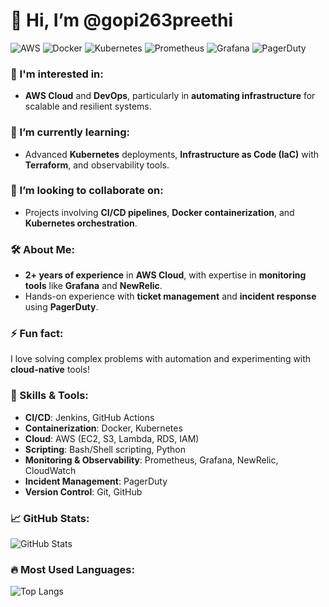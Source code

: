 # 👋 Hi, I’m @gopi263preethi

![AWS](https://img.shields.io/badge/AWS-232F3E?style=for-the-badge&logo=amazon-aws&logoColor=white) 
![Docker](https://img.shields.io/badge/Docker-2496ED?style=for-the-badge&logo=docker&logoColor=white)
![Kubernetes](https://img.shields.io/badge/Kubernetes-326CE5?style=for-the-badge&logo=kubernetes&logoColor=white)
![Prometheus](https://img.shields.io/badge/Prometheus-E6522C?style=for-the-badge&logo=prometheus&logoColor=white)
![Grafana](https://img.shields.io/badge/Grafana-F46800?style=for-the-badge&logo=grafana&logoColor=white)
![PagerDuty](https://img.shields.io/badge/PagerDuty-06AC38?style=for-the-badge&logo=pagerduty&logoColor=white)

### 👀 I'm interested in:
- **AWS Cloud** and **DevOps**, particularly in **automating infrastructure** for scalable and resilient systems.
  
### 🌱 I’m currently learning:
- Advanced **Kubernetes** deployments, **Infrastructure as Code (IaC)** with **Terraform**, and observability tools.

### 💞️ I’m looking to collaborate on:
- Projects involving **CI/CD pipelines**, **Docker containerization**, and **Kubernetes orchestration**.

### 🛠 About Me:
- **2+ years of experience** in **AWS Cloud**, with expertise in **monitoring tools** like **Grafana** and **NewRelic**.
- Hands-on experience with **ticket management** and **incident response** using **PagerDuty**.

### ⚡ Fun fact:
I love solving complex problems with automation and experimenting with **cloud-native** tools!

### 🚀 Skills & Tools:
- **CI/CD**: Jenkins, GitHub Actions
- **Containerization**: Docker, Kubernetes
- **Cloud**: AWS (EC2, S3, Lambda, RDS, IAM)
- **Scripting**: Bash/Shell scripting, Python
- **Monitoring & Observability**: Prometheus, Grafana, NewRelic, CloudWatch
- **Incident Management**: PagerDuty
- **Version Control**: Git, GitHub

### 📈 GitHub Stats:
![GitHub Stats](https://github-readme-stats.vercel.app/api?username=gopi263preethi&show_icons=true&theme=radical)

### 🔥 Most Used Languages:
![Top Langs](https://github-readme-stats.vercel.app/api/top-langs/?username=gopi263preethi&layout=compact&theme=radical)

<!---
gopi263preethi/gopi263preethi is a ✨ special ✨ repository because its `README.md` (this file) appears on your GitHub profile.
You can click the Preview link to take a look at your changes.
--->
